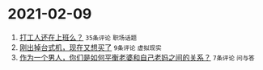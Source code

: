 # 2021-02-09

1. [打工人还在上班么？](https://www.v2ex.com/t/752514) `35条评论` `职场话题`
1. [刚出掉台式机，现在又想买了](https://www.v2ex.com/t/752510) `9条评论` `虚拟现实`
1. [作为一个男人，你们是如何平衡老婆和自己老妈之间的关系？](https://www.v2ex.com/t/752516) `7条评论` `问与答`
